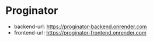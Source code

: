 # Proginator

- backend-url: https://proginator-backend.onrender.com
- frontend-url: https://proginator-frontend.onrender.com
